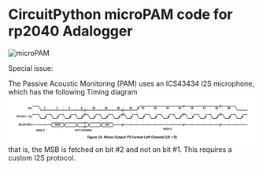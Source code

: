 # CircuitPython microPAM code for rp2040 Adalogger

![microPAM](.microPAM.jpg)

Special issue:

The Passive Acoustic Monitoring (PAM) uses an ICS43434 I2S microphone, which has the following Timing diagram
![I2S timing](./image.png)
that is, the MSB is fetched on bit #2 and not on bit #1. This requires a custom I2S protocol.
